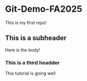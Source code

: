 # Git-Demo-FA2025

This is my first repo!

## This is a subheader
Here is the body!

### This is a third headder
This tutorial is going well